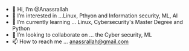 - 👋 Hi, I’m @Anassrallah
- 👀 I’m interested in ...Linux, Pthyon and Information security, ML, AI
- 🌱 I’m currently learning ... Linux, Cybersecurity's Master Degree and Python
- 💞️ I’m looking to collaborate on ... the Cyber security, ML
- 📫 How to reach me ... anassrallah@gmail.com 

<!---
Anassrallah/Anassrallah is a ✨ special ✨ repository because its `README.md` (this file) appears on your GitHub profile.
You can click the Preview link to take a look at your changes.
--->
